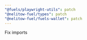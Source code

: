 ```yaml
---
"@fuels/playwright-utils": patch
"@nelitow-fuel/types": patch
"@nelitow-fuel/fuels-wallet": patch
---
```


Fix imports
